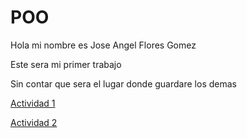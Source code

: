 # POO
Hola mi nombre es Jose Angel Flores Gomez

Este sera mi primer trabajo

Sin contar que sera el lugar donde guardare los demas

[Actividad 1](./Setup/README.md)

[Actividad 2](./Pelicula/Program.cs)

